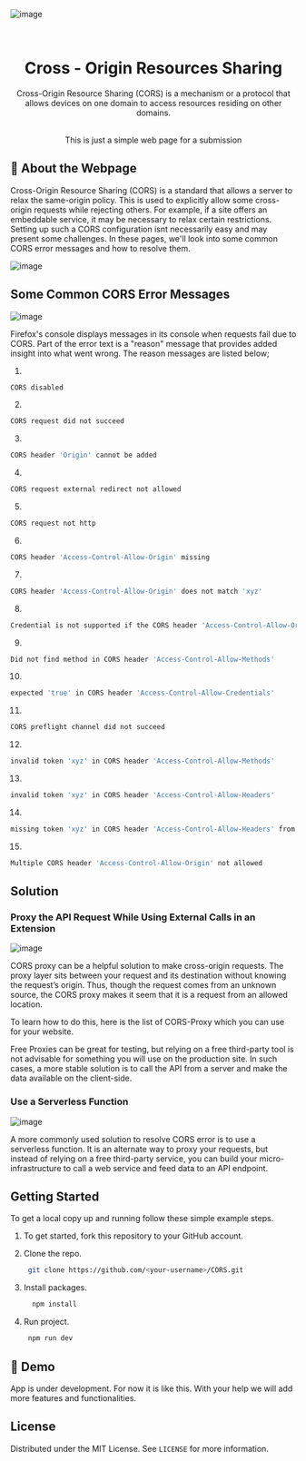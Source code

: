 <!-- PROJECT LOGO -->
![image](https://github.com/VedanshArun/CORS/assets/41267558/6d8c91fd-9d90-4f2d-a06e-970333693d8a)


<br />
<p align="center">
  <h1 align="center">Cross - Origin Resources Sharing</h1>

  <p align="center">
    Cross-Origin Resource Sharing (CORS) is a mechanism or a protocol that allows devices on one domain to access resources residing on other domains. 
    <br />
    <br />
  </p>
  <p align = "center"> This is just a simple web page for a submission</p>
</p>

## 📝 About the Webpage

Cross-Origin Resource Sharing (CORS) is a standard that allows a server to relax the same-origin policy. This is used to explicitly allow some cross-origin requests while rejecting others. For example, if a site offers an embeddable service, it may be necessary to relax certain restrictions. Setting up such a CORS configuration isnt necessarily easy and may present some challenges. In these pages, we'll look into some common CORS error messages and how to resolve them.

![image](https://github.com/VedanshArun/CORS/assets/41267558/5df7fc4c-a0ab-4429-8eba-2e1b84f4c3fe)


## Some Common CORS Error Messages

![image](https://github.com/VedanshArun/CORS/assets/41267558/272deb5d-d381-47ef-8df5-d256fb51321d)


Firefox's console displays messages in its console when requests fail due to CORS. Part of the error text is a "reason" message that provides added insight into what went wrong. The reason messages are listed below;

1. 
```sh
CORS disabled
```
2.
```sh
CORS request did not succeed
```
3.
```sh
CORS header 'Origin' cannot be added
```
4.
```sh
CORS request external redirect not allowed
```
5.
```sh
CORS request not http
```
6.
```sh
CORS header 'Access-Control-Allow-Origin' missing
```
7.
```sh
CORS header 'Access-Control-Allow-Origin' does not match 'xyz'
```
8.
```sh
Credential is not supported if the CORS header 'Access-Control-Allow-Origin' is '*'
```
9.
```sh
Did not find method in CORS header 'Access-Control-Allow-Methods'
```
10.
```sh
expected 'true' in CORS header 'Access-Control-Allow-Credentials'
```
11.
```sh
CORS preflight channel did not succeed
```
12.
```sh
invalid token 'xyz' in CORS header 'Access-Control-Allow-Methods'
```
13.
```sh
invalid token 'xyz' in CORS header 'Access-Control-Allow-Headers'
```
14.
```sh
missing token 'xyz' in CORS header 'Access-Control-Allow-Headers' from CORS preflight channel
```
15.
```sh
Multiple CORS header 'Access-Control-Allow-Origin' not allowed
```

## Solution

### Proxy the API Request While Using External Calls in an Extension

![image](https://github.com/VedanshArun/CORS/assets/41267558/9a8e1b7f-ade2-4138-95de-900993bd1a38)


CORS proxy can be a helpful solution to make cross-origin requests. The proxy layer sits between your request and its destination without knowing the request’s origin. Thus, though the request comes from an unknown source, the CORS proxy makes it seem that it is a request from an allowed location.

To learn how to do this, here is the list of CORS-Proxy which you can use for your website.

Free Proxies can be great for testing, but relying on a free third-party tool is not advisable for something you will use on the production site. In such cases, a more stable solution is to call the API from a server and make the data available on the client-side.

### Use a Serverless Function

![image](https://github.com/VedanshArun/CORS/assets/41267558/7da3c86b-70e9-4c6e-a532-d17754263979)


A more commonly used solution to resolve CORS error is to use a serverless function. It is an alternate way to proxy your requests, but instead of relying on a free third-party service, you can build your micro-infrastructure to call a web service and feed data to an API endpoint.


<!-- GETTING STARTED -->

## Getting Started

To get a local copy up and running follow these simple example steps.


1. To get started, fork this repository to your GitHub account.

2. Clone the repo.
    ```sh
     git clone https://github.com/<your-username>/CORS.git
    ```
3. Install packages.
    ```sh
      npm install
    ```
4. Run project.
    ```sh
     npm run dev
    ```


## 🚀 Demo

App is under development. For now it is like this. With your help we will add more features and functionalities.

<!-- LICENSE -->

## License

Distributed under the MIT License. See `LICENSE` for more information.

